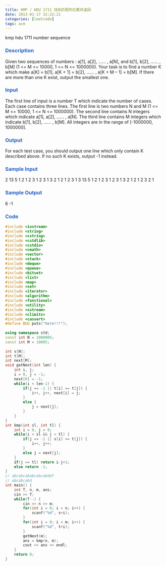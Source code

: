 ```yaml
---
title: KMP / HDU 1711 找到匹配的位置并返回
date: 2013-01-17 15:22:21
categories: [leetcode]
tags: acm
---
```


kmp hdu 1711 number sequence

<!--more-->

### <font color=#2561c2>Description</font>

Given two sequences of numbers : a[1], a[2], …… , a[N], and b[1], b[2], …… , b[M] (1 <= M <= 10000, 1 <= N <= 1000000). Your task is to find a number K which make a[K] = b[1], a[K + 1] = b[2], …… , a[K + M – 1] = b[M]. If there are more than one K exist, output the smallest one.

### <font color=#2561c2>Input</font>

The first line of input is a number T which indicate the number of cases. Each case contains three lines. The first line is two numbers N and M (1 <= M <= 10000, 1 <= N <= 1000000). The second line contains N integers which indicate a[1], a[2], …… , a[N]. The third line contains M integers which indicate b[1], b[2], …… , b[M]. All integers are in the range of [-1000000, 1000000].

### <font color=#2561c2>Output</font>

For each test case, you should output one line which only contain K described above. If no such K exists, output -1 instead.

### <font color=#2561c2>Sample Input</font>

2
13 5
1 2 1 2 3 1 2 3 1 3 2 1 2
1 2 3 1 3
13 5
1 2 1 2 3 1 2 3 1 3 2 1 2
1 2 3 2 1

### <font color=#2561c2>Sample Output</font>

6
-1

### <font color=#2561c2>Code</font>

```cpp
#include <iostream>  
#include <string>  
#include <cstring>  
#include <cstdlib>  
#include <cstdio>  
#include <cmath>  
#include <vector>  
#include <stack>  
#include <deque>  
#include <queue>  
#include <bitset>  
#include <list>  
#include <map>  
#include <set>  
#include <iterator>  
#include <algorithm>  
#include <functional>  
#include <utility>  
#include <sstream>  
#include <climits>  
#include <cassert>  
#define BUG puts("here!!!");  
  
using namespace std;  
const int N = 1000005;  
const int M = 10005;  
  
int s[N];  
int t[M];  
int next[M];  
void getNext(int len) {  
    int i, j;  
    i = 0, j = -1;  
    next[0] = -1;  
    while(i < len-1) {  
        if(j == -1 || t[i] == t[j]) {  
            i++, j++, next[i] = j;  
        }  
        else {  
            j = next[j];  
        }  
    }  
}  
int kmp(int sl, int tl) {  
    int i = 0, j = 0;  
    while(i < sl && j < tl) {  
        if(j == -1 || s[i] == t[j]) {  
            i++, j++;  
        }  
        else j = next[j];  
    }  
    if(j == tl) return i-j+1;  
    else return -1;  
}  
// abcabcababcabcabdef  
// abcabcabd  
int main() {  
    int T, n, m, ans;  
    cin >> T;  
    while(T--) {  
        cin >> n >> m;  
        for(int i = 0; i < n; i++) {  
            scanf("%d", s+i);  
        }  
        for(int i = 0; i < m; i++) {  
            scanf("%d", t+i);  
        }  
        getNext(m);  
        ans = kmp(n, m);  
        cout << ans << endl;  
    }  
    return 0;  
}  
```